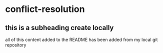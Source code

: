 # conflict-resolution

## this is a subheading create locally

all of this content added to the README has been added from my local git repository
